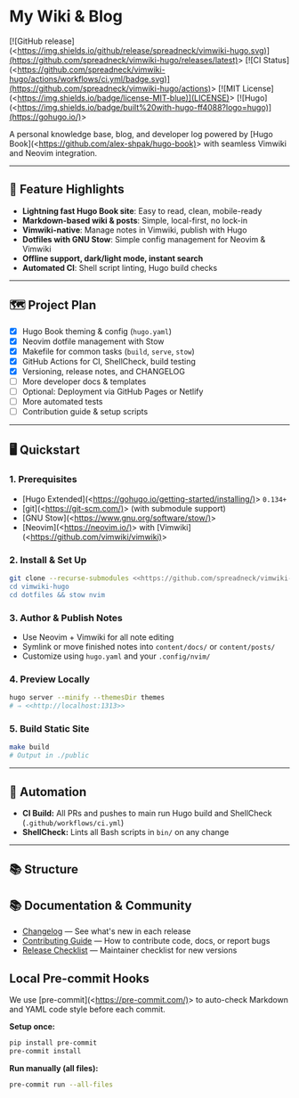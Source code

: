 # My Wiki & Blog

[![GitHub release](<<https://img.shields.io/github/release/spreadneck/vimwiki-hugo.svg)](https://github.com/spreadneck/vimwiki-hugo/releases/latest)>>
[![CI Status](<<https://github.com/spreadneck/vimwiki-hugo/actions/workflows/ci.yml/badge.svg)](https://github.com/spreadneck/vimwiki-hugo/actions)>>
[![MIT License](<<https://img.shields.io/badge/license-MIT-blue)](LICENSE)>>
[![Hugo](<<https://img.shields.io/badge/built%20with-hugo-ff4088?logo=hugo)](https://gohugo.io/)>>

A personal knowledge base, blog, and developer log powered by [Hugo Book](<<https://github.com/alex-shpak/hugo-book)>> with seamless Vimwiki and Neovim integration.

---

## 🚀 Feature Highlights

- **Lightning fast Hugo Book site**: Easy to read, clean, mobile-ready
- **Markdown-based wiki & posts**: Simple, local-first, no lock-in
- **Vimwiki-native**: Manage notes in Vimwiki, publish with Hugo
- **Dotfiles with GNU Stow**: Simple config management for Neovim & Vimwiki
- **Offline support, dark/light mode, instant search**
- **Automated CI**: Shell script linting, Hugo build checks

---

## 🗺️ Project Plan

- [x] Hugo Book theming & config (`hugo.yaml`)
- [x] Neovim dotfile management with Stow
- [x] Makefile for common tasks (`build`, `serve`, `stow`)
- [x] GitHub Actions for CI, ShellCheck, build testing
- [x] Versioning, release notes, and CHANGELOG
- [ ] More developer docs & templates
- [ ] Optional: Deployment via GitHub Pages or Netlify
- [ ] More automated tests
- [ ] Contribution guide & setup scripts

---

## 🖥️ Quickstart

### 1. Prerequisites

- [Hugo Extended](<<https://gohugo.io/getting-started/installing/)>> `0.134+`
- [git](<<https://git-scm.com/)>> (with submodule support)
- [GNU Stow](<<https://www.gnu.org/software/stow/)>>
- [Neovim](<<https://neovim.io/)>> with [Vimwiki](<<https://github.com/vimwiki/vimwiki)>>

### 2. Install & Set Up

```sh
git clone --recurse-submodules <<https://github.com/spreadneck/vimwiki-hugo.git>>
cd vimwiki-hugo
cd dotfiles && stow nvim
```

### 3. Author & Publish Notes

- Use Neovim + Vimwiki for all note editing
- Symlink or move finished notes into `content/docs/` or `content/posts/`
- Customize using `hugo.yaml` and your `.config/nvim/`

### 4. Preview Locally

```sh
hugo server --minify --themesDir themes
# ⇒ <<http://localhost:1313>>
```

### 5. Build Static Site

```sh
make build
# Output in ./public
```

---

## 🤖 Automation

- **CI Build:** All PRs and pushes to main run Hugo build and ShellCheck (`.github/workflows/ci.yml`)
- **ShellCheck:** Lints all Bash scripts in `bin/` on any change

---

## 📚 Structure

## 📚 Documentation & Community

- [Changelog](./CHANGELOG.md) — See what's new in each release
- [Contributing Guide](./CONTRIBUTING.md) — How to contribute code, docs, or report bugs
- [Release Checklist](./RELEASE_CHECKLIST.md) — Maintainer checklist for new versions

## Local Pre-commit Hooks

We use [pre-commit](<<https://pre-commit.com/)>> to auto-check Markdown and YAML code style before each commit.

**Setup once:**

```sh
pip install pre-commit
pre-commit install
```

**Run manually (all files):**

```sh
pre-commit run --all-files
```
